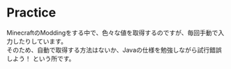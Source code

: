 # Practice
MinecraftのModdingをする中で、色々な値を取得するのですが、毎回手動で入力したりしています。
<br>
そのため、自動で取得する方法はないか、Javaの仕様を勉強しながら試行錯誤しよう！ という所です。
